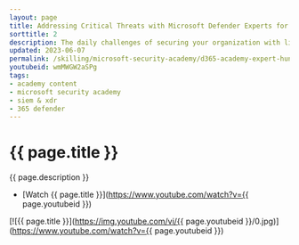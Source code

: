 ```yaml
---
layout: page
title: Addressing Critical Threats with Microsoft Defender Experts for Hunting
sorttitle: 2
description: The daily challenges of securing your organization with limited resources can leave your security team unable to proactively defend against potential threats. Learn how Microsoft Defender Experts for Hunting can augment your team to help you hunt, investigate, analyze, and remediate high-impact threats and improve your SOC response.
updated: 2023-06-07
permalink: /skilling/microsoft-security-academy/d365-academy-expert-hunting
youtubeid: wmMWGW2aSPg
tags: 
- academy content
- microsoft security academy
- siem & xdr
- 365 defender
---
```


# {{ page.title }}

{{ page.description }}

* [Watch {{ page.title }}](https://www.youtube.com/watch?v={{ page.youtubeid }})

[![{{ page.title }}](https://img.youtube.com/vi/{{ page.youtubeid }}/0.jpg)](https://www.youtube.com/watch?v={{ page.youtubeid }})
